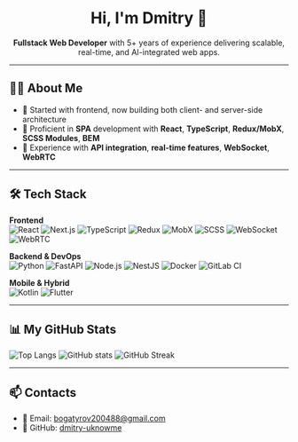 <h1 align="center">Hi, I'm Dmitry 👋</h1>

<p align="center">
  <strong>Fullstack Web Developer</strong> with 5+ years of experience delivering scalable, real-time, and AI-integrated web apps.
</p>

---

## 🧑‍💻 About Me

- 🔹 Started with frontend, now building both client- and server-side architecture  
- 🔹 Proficient in **SPA** development with **React**, **TypeScript**, **Redux/MobX**, **SCSS Modules**, **BEM**  
- 🔹 Experience with **API integration**, **real-time features**, **WebSocket**, **WebRTC**

---

## 🛠️ Tech Stack

**Frontend**  
![React](https://img.shields.io/badge/-React-61DAFB?logo=react&logoColor=black&style=flat-square)
![Next.js](https://img.shields.io/badge/-Next.js-000000?logo=next.js&logoColor=white&style=flat-square)
![TypeScript](https://img.shields.io/badge/-TypeScript-3178C6?logo=typescript&logoColor=white&style=flat-square)
![Redux](https://img.shields.io/badge/-Redux-764ABC?logo=redux&logoColor=white&style=flat-square)
![MobX](https://img.shields.io/badge/-MobX-FF9955?logo=mobx&logoColor=white&style=flat-square)
![SCSS](https://img.shields.io/badge/-SCSS-CC6699?logo=sass&logoColor=white&style=flat-square)
![WebSocket](https://img.shields.io/badge/-WebSocket-444?style=flat-square)
![WebRTC](https://img.shields.io/badge/-WebRTC-0088CC?logo=webrtc&logoColor=white&style=flat-square)

**Backend & DevOps**  
![Python](https://img.shields.io/badge/-Python-3776AB?logo=python&logoColor=white&style=flat-square)
![FastAPI](https://img.shields.io/badge/-FastAPI-009688?logo=fastapi&logoColor=white&style=flat-square)
![Node.js](https://img.shields.io/badge/-Node.js-339933?logo=node.js&logoColor=white&style=flat-square)
![NestJS](https://img.shields.io/badge/-NestJS-E0234E?logo=nestjs&logoColor=white&style=flat-square)
![Docker](https://img.shields.io/badge/-Docker-2496ED?logo=docker&logoColor=white&style=flat-square)
![GitLab CI](https://img.shields.io/badge/-GitLab%20CI-FC6D26?logo=gitlab&logoColor=white&style=flat-square)

**Mobile & Hybrid**  
![Kotlin](https://img.shields.io/badge/-Kotlin-7F52FF?logo=kotlin&logoColor=white&style=flat-square)
![Flutter](https://img.shields.io/badge/-Flutter-02569B?logo=flutter&logoColor=white&style=flat-square)

---

## 📊 My GitHub Stats

![Top Langs](https://github-readme-stats.vercel.app/api/top-langs/?username=dmitry-uknowme&layout=compact&theme=radical&langs_count=8)
![GitHub stats](https://github-readme-stats.vercel.app/api?username=dmitry-uknowme&show_icons=true&theme=radical)
![GitHub Streak](https://streak-stats.demolab.com?user=dmitry-uknowme&theme=radical)

---

## 📫 Contacts

- 📧 Email: [bogatyrov200488@gmail.com](mailto:bogatyrov200488@gmail.com)  
- 💼 GitHub: [dmitry-uknowme](https://github.com/dmitry-uknowme)

